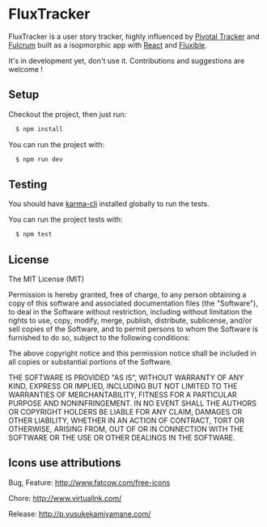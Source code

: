 # FluxTracker

FluxTracker is a user story tracker, highly influenced by [Pivotal Tracker](https://www.pivotaltracker.com/) and [Fulcrum](https://github.com/fulcrum-agile/fulcrum) built as a isopmorphic app with [React](http://facebook.github.io/react/) and [Fluxible](http://fluxible.io/).

It's in development yet, don't use it. Contributions and suggestions are welcome !

## Setup

Checkout the project, then just run:

```sh
  $ npm install
```

You can run the project with:

```sh
  $ npm run dev
```

## Testing

You should have [karma-cli](https://www.npmjs.com/package/karma-cli) installed globally to run the tests.

You can run the project tests with:

```sh
  $ npm test
```

## License

The MIT License (MIT)

Permission is hereby granted, free of charge, to any person obtaining a copy
of this software and associated documentation files (the "Software"), to deal
in the Software without restriction, including without limitation the rights
to use, copy, modify, merge, publish, distribute, sublicense, and/or sell
copies of the Software, and to permit persons to whom the Software is
furnished to do so, subject to the following conditions:

The above copyright notice and this permission notice shall be included in
all copies or substantial portions of the Software.

THE SOFTWARE IS PROVIDED "AS IS", WITHOUT WARRANTY OF ANY KIND, EXPRESS OR
IMPLIED, INCLUDING BUT NOT LIMITED TO THE WARRANTIES OF MERCHANTABILITY,
FITNESS FOR A PARTICULAR PURPOSE AND NONINFRINGEMENT. IN NO EVENT SHALL THE
AUTHORS OR COPYRIGHT HOLDERS BE LIABLE FOR ANY CLAIM, DAMAGES OR OTHER
LIABILITY, WHETHER IN AN ACTION OF CONTRACT, TORT OR OTHERWISE, ARISING FROM,
OUT OF OR IN CONNECTION WITH THE SOFTWARE OR THE USE OR OTHER DEALINGS IN
THE SOFTWARE.

## Icons use attributions

Bug, Feature: http://www.fatcow.com/free-icons

Chore: http://www.virtuallnk.com/

Release: http://p.yusukekamiyamane.com/
